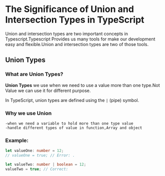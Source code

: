 # The Significance of Union and Intersection Types in TypeScript

Union and intersection types are two important concepts in Typescript.Typescript Provides us many tools for make our development easy and flexible.Union and intersection types are two of those tools.

## Union Types

### What are Union Types?

**Union Types** we use when we need to use a value more than one type.Not Value we can use it for different purpose.

In TypeScript, union types are defined using the `|` (pipe) symbol.

### Why we use Union

    -when we need a variable to hold more than one type value
    -handle different types of value in function,Array and object

### Example:

```typescript
let valueOne: number = 12;
// valueOne = true; // Error: .

let valueTwo: number | boolean = 12;
valueTwo = true; // Correct:
```
